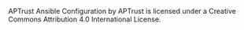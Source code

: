 APTrust Ansible Configuration by APTrust is licensed under a Creative Commons Attribution 4.0 International License.
